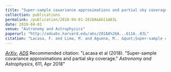 ```yaml
---
title: "Super-sample covariance approximations and partial sky coverage"
collection: publications
permalink: /publication/2018-04-01-2018A&A611A83L
date: 2018-04-01
venue: "Astronomy and Astrophysics"
paperurl: "http://adsabs.harvard.edu/abs/2018A%26A...611A..83L"
citation: "Lacasa, F. and Lima, M. and Aguena, M.. &quot;Super-sample covariance approximations and partial sky coverage.&quot; <i>Astronomy and Astrophysics</i>, 611, Apr 2018"
---
```


[*ArXiv*](https://arxiv.org/abs/1612.05958), [*ADS*](http://adsabs.harvard.edu/abs/2018A%26A...611A..83L)
Recommended citation: "Lacasa et al (2018). &quot;Super-sample covariance approximations and partial sky coverage.&quot; <i>Astronomy and Astrophysics</i>, 611, Apr 2018"
